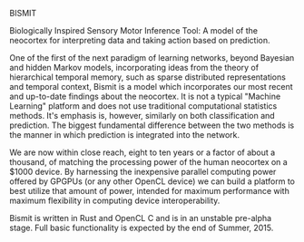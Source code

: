 BISMIT

Biologically Inspired Sensory Motor Inference Tool: 
A model of the neocortex for interpreting data and taking action based on prediction.

One of the first of the next paradigm of learning networks, beyond Bayesian and hidden Markov models, incorporating ideas from the theory of hierarchical temporal memory, such as sparse distributed representations and temporal context, Bismit is a model which incorporates our most recent and up-to-date findings about the neocortex. It is not a typical "Machine Learning" platform and does not use traditional computational statistics methods. It's emphasis is, however, similarly on both classification and prediction. The biggest fundamental difference between the two methods is the manner in which prediction is integrated into the network.

We are now within close reach, eight to ten years or a factor of about a thousand, of matching the processing power of the human neocortex on a $1000 device. By harnessing the inexpensive parallel computing power offered by GPGPUs (or any other OpenCL device) we can build a platform to best utilize that amount of power, intended for maximum performance with maximum flexibility in computing device interoperability.

Bismit is written in Rust and OpenCL C and is in an unstable pre-alpha stage. Full basic functionality is expected by the end of Summer, 2015.
